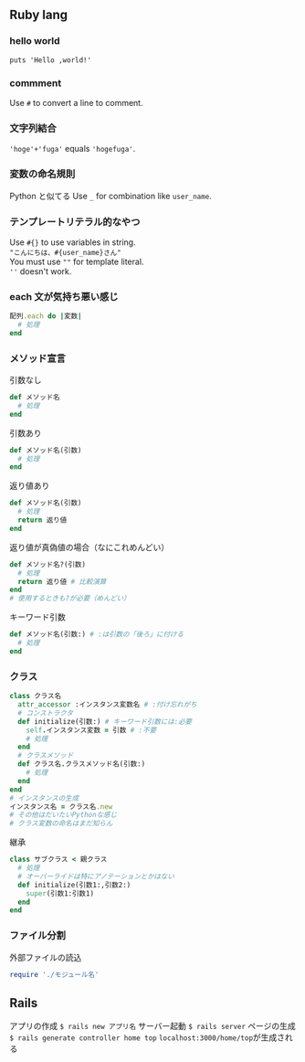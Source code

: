 ## Ruby lang

### hello world

`puts 'Hello ,world!'`

### commment

Use `#` to convert a line to comment.

### 文字列結合

`'hoge'+'fuga'` equals `'hogefuga'`.

### 変数の命名規則

Python と似てる
Use `_` for combination like `user_name`.

### テンプレートリテラル的なやつ

Use `#{}` to use variables in string.  
`"こんにちは、#{user_name}さん"`  
You must use `""` for template literal.  
`''` doesn't work.

### each 文が気持ち悪い感じ

```Ruby
配列.each do |変数|
  # 処理
end
```

### メソッド宣言

引数なし

```rb
def メソッド名
  # 処理
end
```

引数あり

```rb
def メソッド名(引数)
  # 処理
end
```

返り値あり

```rb
def メソッド名(引数)
  # 処理
  return 返り値
end
```

返り値が真偽値の場合（なにこれめんどい）

```rb
def メソッド名?(引数)
  # 処理
  return 返り値 # 比較演算
end
# 使用するときも?が必要（めんどい）
```

キーワード引数

```rb
def メソッド名(引数:) # :は引数の「後ろ」に付ける
  # 処理
end
```

### クラス

```rb
class クラス名
  attr_accessor :インスタンス変数名 # :付け忘れがち
  # コンストラクタ
  def initialize(引数:) # キーワード引数には:必要
    self.インスタンス変数 = 引数 # :不要
    # 処理
  end
  # クラスメソッド
  def クラス名.クラスメソッド名(引数:)
    # 処理
  end
end
# インスタンスの生成
インスタンス名 = クラス名.new
# その他はだいたいPythonな感じ
# クラス変数の命名はまだ知らん
```

継承

```rb
class サブクラス < 親クラス
  # 処理
  # オーバーライドは特にアノテーションとかはない
  def initialize(引数1:,引数2:)
    super(引数1:引数1)
  end
end
```

### ファイル分割

外部ファイルの読込

```rb
require './モジュール名'
```

## Rails

アプリの作成
`$ rails new アプリ名`
サーバー起動
`$ rails server`
ページの生成
`$ rails generate controller home top`
`localhost:3000/home/top`が生成される
